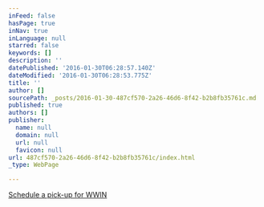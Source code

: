 ```yaml
---
inFeed: false
hasPage: true
inNav: true
inLanguage: null
starred: false
keywords: []
description: ''
datePublished: '2016-01-30T06:28:57.140Z'
dateModified: '2016-01-30T06:28:53.775Z'
title: ''
author: []
sourcePath: _posts/2016-01-30-487cf570-2a26-46d6-8f42-b2b8fb35761c.md
published: true
authors: []
publisher:
  name: null
  domain: null
  url: null
  favicon: null
url: 487cf570-2a26-46d6-8f42-b2b8fb35761c/index.html
_type: WebPage

---
```

[Schedule a pick-up for WWIN][0]

[0]: https://www.timetrade.com/book/BDJDN
